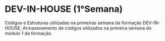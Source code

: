 # DEV-IN-HOUSE (1°Semana)
Códigos e Estruturas utilizadas na primeiras semana da formação DEV-IN-HOUSE;
Armazenamento de códigos utilizados na primeira semana do módulo 1 da formação.

